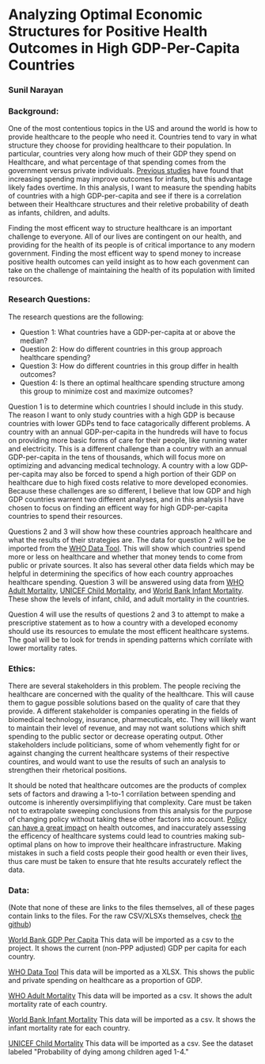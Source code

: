 # Analyzing Optimal Economic Structures for Positive Health Outcomes in High GDP-Per-Capita Countries
### Sunil Narayan

### Background:
One of the most contentious topics in the US and around the world is how to provide healthcare to the people who need it. Countries tend to vary in what structure they choose for providing healthcare to their population. In particular, countries very along how much of their GDP they spend on Healthcare, and what percentage of that spending comes from the government versus private individuals. [Previous studies](https://link.springer.com/article/10.1007/s10198-005-0336-8) have found that increasing spending may improve outcomes for infants, but this advantage likely fades overtime. In this analysis, I want to measure the spending habits of countries with a high GDP-per-capita and see if there is a correlation between their Healthcare structures and their reletive probability of death as infants, children, and adults.

Finding the most efficent way to structure healthcare is an important challenge to everyone. All of our lives are contingent on our health, and providing for the health of its people is of critical importance to any modern government. Finding the most efficent way to spend money to increase positive health outcomes can yeild insight as to how each govenment can take on the challenge of maintaining the health of its population with limited resources. 

### Research Questions:
The research questions are the following:

- Question 1: What countries have a GDP-per-capita at or above the median?
- Question 2: How do different countries in this group approach healthcare spending?
- Question 3: How do different countries in this group differ in health outcomes?
- Question 4: Is there an optimal healthcare spending structure among this group to minimize cost and maximize outcomes?

Question 1 is to determine which countries I should include in this study. The reason I want to only study countries with a high GDP is because countries with lower GDPs tend to face catagorically different problems. A country with an annual GDP-per-capita in the hundreds will have to focus on providing more basic forms of care for their people, like running water and electricity. This is a different challenge than a country with an annual GDP-per-capita in the tens of thousands, which will focus more on optimizing and advancing medical technology. A country with a low GDP-per-capita may also be forced to spend a high portion of their GDP on healthcare due to high fixed costs relative to more developed economies. Because these challenges are so different, I believe that low GDP and high GDP countries warrent two different analyses, and in this analysis I have chosen to focus on finding an efficent way for high GDP-per-capita countries to spend their resources. 

Questions 2 and 3 will show how these countries approach healthcare and what the results of their strategies are. The data for question 2 will be be imported from the [WHO Data Tool](https://apps.who.int/nha/database/Select/Indicators/en). This will show which countries spend more or less on healthcare and whether that money tends to come from public or private sources. It also has several other data fields which may be helpful in determining the specifics of how each country approaches healthcare spending. Question 3 will be answered using data from [WHO Adult Mortality](https://www.who.int/data/gho/data/indicators/indicator-details/GHO/adult-mortality-rate-(probability-of-dying-between-15-and-60-years-per-1000-population)), [UNICEF Child Mortality](https://data.unicef.org/resources/dataset/child-mortality/), and [World Bank Infant Mortality](https://data.worldbank.org/indicator/SP.DYN.IMRT.IN?end=1974&most_recent_year_desc=false&start=1974). These show the levels of infant, child, and adult mortality in the countries. 

Question 4 will use the results of questions 2 and 3 to attempt to make a prescriptive statement as to how a country with a developed economy should use its resources to emulate the most efficent healthcare systems. The goal will be to look for trends in spending patterns which corrilate with lower mortality rates. 

### Ethics:
There are several stakeholders in this problem. The people reciving the healthcare are concerned with the quality of the healthcare. This will cause them to gague possible solutions based on the quality of care that they provide. A different stakeholder is companies operating in the fields of biomedical technology, insurance, pharmecuticals, etc. They will likely want to maintain their level of revenue, and may not want solutions which shift spending to the public sector or decrease operating output. Other stakeholders include politicians, some of whom vehemently fight for or against changing the current healthcare systems of their respective countires, and would want to use the results of such an analysis to strengthen their rhetorical positions. 

It should be noted that healthcare outcomes are the products of complex sets of factors and drawing a 1-to-1 corrilation between spending and outcome is inherently oversimplifiying that complexity. Care must be taken not to extrapolate sweeping conclusions from this analysis for the purpose of changing policy without taking these other factors into account. [Policy can have a great impact](http://citeseerx.ist.psu.edu/viewdoc/download?doi=10.1.1.411.6359&rep=rep1&type=pdf) on health outcomes, and inaccurately assessing the efficency of healthcare systems could lead to countries making sub-optimal plans on how to improve their healthcare infrastructure. Making mistakes in such a field costs people their good health or even their lives, thus care must be taken to ensure that hte results accurately reflect the data.

### Data:

(Note that none of these are links to the files themselves, all of these pages contain links to the files. For the raw CSV/XLSXs themselves, check [the github](https://github.com/Sunil-Narayan/367/tree/main/Assignments/Final))

[World Bank GDP Per Capita](https://data.worldbank.org/indicator/NY.GDP.PCAP.CD?most_recent_value_desc=true) 
This data will be imported as a csv to the project. It shows the current (non-PPP adjusted) GDP per capita for each country.

[WHO Data Tool](https://apps.who.int/nha/database/Select/Indicators/en)
This data will be imported as a XLSX. This shows the public and private spending on healthcare as a proportion of GDP. 

[WHO Adult Mortality](https://www.who.int/data/gho/data/indicators/indicator-details/GHO/adult-mortality-rate-(probability-of-dying-between-15-and-60-years-per-1000-population))
This data will be imported as a csv. It shows the adult mortality rate of each country.

[World Bank Infant Mortality](https://data.worldbank.org/indicator/SP.DYN.IMRT.IN?end=1974&most_recent_year_desc=false&start=1974)
This data will be imported as a csv. It shows the infant mortality rate for each country.

[UNICEF Child Mortality](https://data.unicef.org/resources/dataset/child-mortality/)
This data will be imported as a csv. See the dataset labeled "Probability of dying among children aged 1-4."